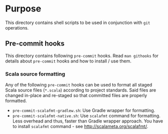 <!--
#
# Licensed to the Apache Software Foundation (ASF) under one or more contributor 
# license agreements.  See the NOTICE file distributed with this work for additional 
# information regarding copyright ownership.  The ASF licenses this file to you
# under the Apache License, Version 2.0 (the # "License"); you may not use this 
# file except in compliance with the License.  You may obtain a copy of the License 
# at:
#
# http://www.apache.org/licenses/LICENSE-2.0
#
# Unless required by applicable law or agreed to in writing, software distributed 
# under the License is distributed on an "AS IS" BASIS, WITHOUT WARRANTIES OR 
# CONDITIONS OF ANY KIND, either express or implied.  See the License for the
# specific language governing permissions and limitations under the License.
#
-->

# Purpose

This directory contains shell scripts to be used in conjunction with `git` operations.

## Pre-commit hooks

This directory contains following `pre-commit` hooks. Read `man githooks` for details
about `pre-commit` hooks and how to install / use them.

### Scala source formatting

Any of the following `pre-commit` hooks can be used to format all staged Scala source files (`*.scala`)
according to project standards. Said files are changed in-place and re-staged so that committed
files are properly formatted.

* `pre-commit-scalafmt-gradlew.sh`: Use Gradle wrapper for formatting.
* `pre-commit-scalafmt-native.sh`: Use `scalafmt` command for formatting. Less overhead and thus,
  faster than Gradle wrapper approach. You have to install `scalafmt` command - see http://scalameta.org/scalafmt/.
